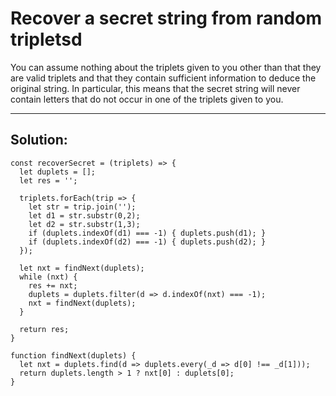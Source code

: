 # Recover a secret string from random tripletsd

You can assume nothing about the triplets given to you other than that they are valid triplets and that they contain sufficient information to deduce the original string. In particular, this means that the secret string will never contain letters that do not occur in one of the triplets given to you.

---
## Solution:

```
const recoverSecret = (triplets) => {
  let duplets = [];
  let res = '';
  
  triplets.forEach(trip => {
    let str = trip.join('');
    let d1 = str.substr(0,2);
    let d2 = str.substr(1,3);
    if (duplets.indexOf(d1) === -1) { duplets.push(d1); } 
    if (duplets.indexOf(d2) === -1) { duplets.push(d2); }
  });
  
  let nxt = findNext(duplets);
  while (nxt) {
    res += nxt;
    duplets = duplets.filter(d => d.indexOf(nxt) === -1);
    nxt = findNext(duplets);
  }
  
  return res;
}

function findNext(duplets) {
  let nxt = duplets.find(d => duplets.every(_d => d[0] !== _d[1])); 
  return duplets.length > 1 ? nxt[0] : duplets[0];
}
```